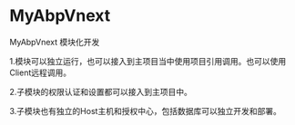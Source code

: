 # MyAbpVnext
 MyAbpVnext
 模块化开发
 
 1.模块可以独立运行，也可以接入到主项目当中使用项目引用调用。也可以使用Client远程调用。

 2.子模块的权限认证和设置都可以接入到主项目中。

 3.子模块也有独立的Host主机和授权中心，包括数据库可以独立开发和部署。
